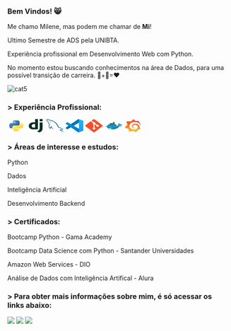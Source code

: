 ### Bem Vindos! 😸

Me chamo Milene, mas podem me chamar de <b>Mi</b>! <p>
Ultimo Semestre de ADS pela UNIBTA. <p>
Experiência profissional em Desenvolvimento Web com Python. <p>
No momento estou buscando conhecimentos na área de Dados, para uma possível transição de carreira. 🎲+🐍=❤

![cat5](https://github.com/milenemartins/milenemartins/assets/61763972/a056c9d1-b8f4-4bd6-b869-e970e03f63c1)

### > Experiência Profissional:

<div>
  <img align="center" alt="milene-Python" height="30" width="40" src="https://raw.githubusercontent.com/devicons/devicon/master/icons/python/python-original.svg">
  <img align="center" alt="milene-Django" height="30" width="40" src="https://raw.githubusercontent.com/devicons/devicon/master/icons/django/django-plain.svg">
  <img align="center" alt="milene-Django" height="30" width="40" src="https://raw.githubusercontent.com/devicons/devicon/master/icons/mysql/mysql-original.svg">
  <img align="center" alt="milene-Django" height="30" width="40" src="https://raw.githubusercontent.com/devicons/devicon/master/icons/vscode/vscode-original.svg">
  <img align="center" alt="milene-Django" height="30" width="40" src="https://raw.githubusercontent.com/devicons/devicon/master/icons/git/git-original.svg">
  <img align="center" alt="milene-Django" height="30" width="40" src="https://raw.githubusercontent.com/devicons/devicon/master/icons/docker/docker-original.svg">
  <img align="center" alt="milene-Django" height="30" width="40" src="https://raw.githubusercontent.com/devicons/devicon/master/icons/grafana/grafana-original.svg">
</div

<p>

### > Áreas de interesse e estudos:
Python <p>
Dados <p>
Inteligência Artificial <p>
Desenvolvimento Backend

### > Certificados:
Bootcamp Python - Gama Academy <p>
Bootcamp Data Science com Python - Santander Universidades <p>
Amazon Web Services - DIO <p>
Análise de Dados com Inteligência Artifical - Alura



### > Para obter mais informações sobre mim, é só acessar os links abaixo:
<div> 
  <a href="https://www.linkedin.com/in/milene-almeida-cordeiro-martins/" target="_blank"><img src="https://img.shields.io/badge/-LinkedIn-%230077B5?style=for-the-badge&logo=linkedin&logoColor=white" target="_blank"></a> 
  <a href="https://instagram.com/mimartins.tech" target="_blank"><img src="https://img.shields.io/badge/-Instagram-%23E4405F?style=for-the-badge&logo=instagram&logoColor=white" target="_blank"></a>
  <a href = "mailto:milene_martins@outlook.com"><img src="https://img.shields.io/badge/Microsoft_Outlook-0078D4?style=for-the-badge&logo=microsoft-outlook&logoColor=white" target="_blank"></a>  
</div>
